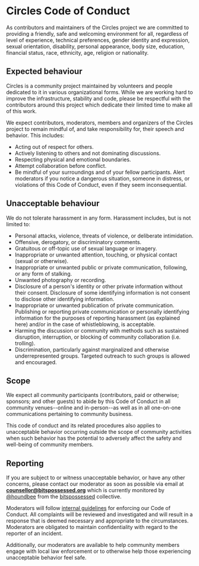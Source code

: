 # Circles Code of Conduct

As contributors and maintainers of the Circles project we are committed to providing a friendly, safe and welcoming environment for all, regardless of level of experience, technical preferences, gender identity and expression, sexual orientation, disability, personal appearance, body size, education, financial status, race, ethnicity, age, religion or nationality.

## Expected behaviour

Circles is a community project maintained by volunteers and people dedicated to it in various organizational forms. While we are working hard to improve the infrastructure, stability and code, please be respectful with the contributors around this project which dedicate their limited time to make all of this work.

We expect contributors, moderators, members and organizers of the Circles project to remain mindful of, and take responsibility for, their speech and behavior. This includes:

* Acting out of respect for others.
* Actively listening to others and not dominating discussions.
* Respecting physical and emotional boundaries.
* Attempt collaboration before conflict.
* Be mindful of your surroundings and of your fellow participants. Alert moderators if you notice a dangerous situation, someone in distress, or violations of this Code of Conduct, even if they seem inconsequential.

## Unacceptable behaviour

We do not tolerate harassment in any form. Harassment includes, but is not limited to:

* Personal attacks, violence, threats of violence, or deliberate intimidation.
* Offensive, derogatory, or discriminatory comments.
* Gratuitous or off-topic use of sexual language or imagery.
* Inappropriate or unwanted attention, touching, or physical contact (sexual or otherwise).
* Inappropriate or unwanted public or private communication, following, or any form of stalking.
* Unwanted photography or recording.
* Disclosure of a person's identity or other private information without their consent. Disclosure of some identifying information is not consent to disclose other identifying information.
* Inappropriate or unwanted publication of private communication. Publishing or reporting private communication or personally identifying information for the purposes of reporting harassment (as explained here) and/or in the case of whistleblowing, is acceptable.
* Harming the discussion or community with methods such as sustained disruption, interruption, or blocking of community collaboration (i.e. trolling).
* Discrimination, particularly against marginalized and otherwise underrepresented groups. Targeted outreach to such groups is allowed and encouraged.

## Scope

We expect all community participants (contributors, paid or otherwise; sponsors; and other guests) to abide by this Code of Conduct in all community venues--online and in-person--as well as in all one-on-one communications pertaining to community business.

This code of conduct and its related procedures also applies to unacceptable behavior occurring outside the scope of community activities when such behavior has the potential to adversely affect the safety and well-being of community members.

## Reporting

If you are subject to or witness unacceptable behavior, or have any other concerns, please contact our moderator as soon as possible via email at **counsellor@bitspossessed.org** which is currently monitored by [@houndbee](https://github.com/houndbee) from the [bitspossessed](https://bitspossessed.org/) collective.

Moderators will follow [internal guidelines](https://geekfeminism.wikia.org/wiki/Conference_anti-harassment/Responding_to_reports) for enforcing our Code of Conduct. All complaints will be reviewed and investigated and will result in a response that is deemed necessary and appropriate to the circumstances. Moderators are obligated to maintain confidentiality with regard to the reporter of an incident.

Additionally, our moderators are available to help community members engage with local law enforcement or to otherwise help those experiencing unacceptable behavior feel safe.
